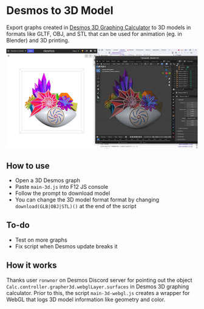 # Desmos to 3D Model

Export graphs created in [Desmos 3D Graphing Calculator](https://www.desmos.com/3d) to 3D models in formats like GLTF, OBJ, and STL that can be used for animation (eg. in Blender) and 3D printing.

![](screenshot-3d.jpg)

## How to use

- Open a 3D Desmos graph
- Paste `main-3d.js` into F12 JS console
- Follow the prompt to download model
- You can change the 3D model format format by changing `download(GLB|OBJ|STL)()` at the end of the script

## To-do

- Test on more graphs
- Fix script when Desmos update breaks it

## How it works

Thanks user `ronwnor` on Desmos Discord server for pointing out the object `Calc.controller.grapher3d.webglLayer.surfaces` in Desmos 3D graphing calculator. Prior to this, the script `main-3d-webgl.js` creates a wrapper for WebGL that logs 3D model information like geometry and color.
